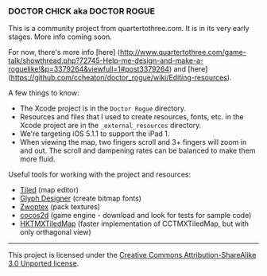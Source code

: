 ### DOCTOR CHICK aka DOCTOR ROGUE

This is a community project from quartertothree.com. It is in its very early stages. More info coming soon. 

For now, there's more info [here]
(http://www.quartertothree.com/game-talk/showthread.php?72745-Help-me-design-and-make-a-roguelike!&p=3379264&viewfull=1#post3379264) and [here]
(https://github.com/ccheaton/doctor_rogue/wiki/Editing-resources).

A few things to know:

* The Xcode project is in the `Doctor Rogue` directory.
* Resources and files that I used to create resources, fonts, etc. in the Xcode project are in the `_external_resources` directory.
* We're targeting iOS 5.1.1 to support the iPad 1. 
* When viewing the map, two fingers scroll and 3+ fingers will zoom in and out. The scroll and dampening rates can be balanced to make them more fluid.

Useful tools for working with the project and resources:

* [Tiled](http://www.mapeditor.org) (map editor)
* [Glyph Designer](http://www.71squared.com/en/glyphdesigner) (create bitmap fonts)
* [Zwoptex](http://www.zwopple.com/zwoptex/) (pack textures)
* [cocos2d](http://www.cocos2d-iphone.org) (game engine - download and look for tests for sample code)
* [HKTMXTiledMap](http://www.cocos2d-iphone.org/forum/topic/17945/page/10#post-456910) (faster implementation of CCTMXTiledMap, but with only orthagonal view)

-------

This project is licensed under the [Creative Commons Attribution-ShareAlike 3.0 Unported license](http://creativecommons.org/licenses/by-sa/3.0/).